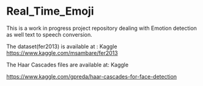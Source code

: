 # Real_Time_Emoji
 This is a work in progress project repository dealing with Emotion detection as well text to speech conversion.

 The dataset(fer2013) is available at : Kaggle
 https://www.kaggle.com/msambare/fer2013

The Haar Cascades files are available at: Kaggle

https://www.kaggle.com/gpreda/haar-cascades-for-face-detection